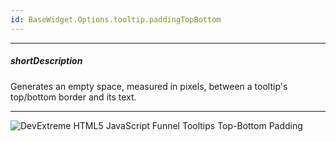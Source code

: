 ```yaml
---
id: BaseWidget.Options.tooltip.paddingTopBottom
---
```

---
##### shortDescription
Generates an empty space, measured in pixels, between a tooltip's top/bottom border and its text.

---
![DevExtreme HTML5 JavaScript Funnel Tooltips Top-Bottom Padding](/images/ChartJS/TooltipPaddingTopBottom.png)
